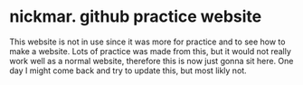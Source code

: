 # nickmar. github practice website
This website is not in use since it was more for practice and to see how to make a website.
Lots of practice was made from this, but it would not really work well as a normal website, therefore this is now just gonna sit here.
One day I might come back and try to update this, but most likly not.
